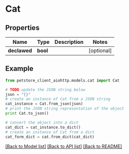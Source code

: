 # Cat


## Properties

Name | Type | Description | Notes
------------ | ------------- | ------------- | -------------
**declawed** | **bool** |  | [optional] 

## Example

```python
from petstore_client_aiohttp.models.cat import Cat

# TODO update the JSON string below
json = "{}"
# create an instance of Cat from a JSON string
cat_instance = Cat.from_json(json)
# print the JSON string representation of the object
print Cat.to_json()

# convert the object into a dict
cat_dict = cat_instance.to_dict()
# create an instance of Cat from a dict
cat_form_dict = cat.from_dict(cat_dict)
```
[[Back to Model list]](../README.md#documentation-for-models) [[Back to API list]](../README.md#documentation-for-api-endpoints) [[Back to README]](../README.md)


